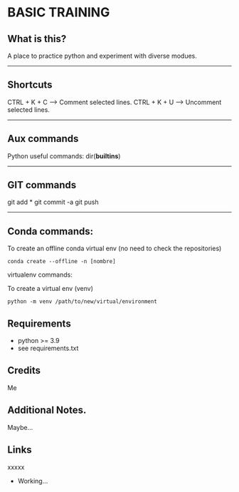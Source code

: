 BASIC TRAINING
=======

What is this?
--------------

A place to practice python and experiment with diverse modues.

----------------
Shortcuts
----------------

CTRL + K + C --> Comment selected lines.
CTRL + K + U --> Uncomment selected lines.

----------------
Aux commands
----------------
Python useful commands:
  dir(__builtins__)

----------------
GIT commands
----------------
git add *
git commit -a
git push

----------------
Conda commands:
----------------
  To create an offline conda virtual env (no need to check the repositories)

    conda create --offline -n [nombre]

virtualenv commands:

  To create a virtual env (venv)

    python -m venv /path/to/new/virtual/environment


Requirements
------------

* python >= 3.9
* see requirements.txt

Credits
------------

Me


Additional Notes.
-----

Maybe...


Links
-----

xxxxx

* Working...

